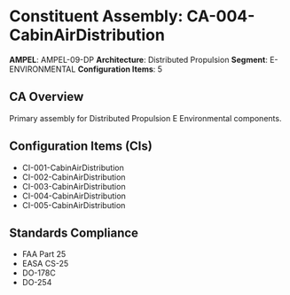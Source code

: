# Constituent Assembly: CA-004-CabinAirDistribution

**AMPEL**: AMPEL-09-DP
**Architecture**: Distributed Propulsion
**Segment**: E-ENVIRONMENTAL
**Configuration Items**: 5

## CA Overview
Primary assembly for Distributed Propulsion E Environmental components.

## Configuration Items (CIs)
- CI-001-CabinAirDistribution
- CI-002-CabinAirDistribution
- CI-003-CabinAirDistribution
- CI-004-CabinAirDistribution
- CI-005-CabinAirDistribution

## Standards Compliance
- FAA Part 25
- EASA CS-25
- DO-178C
- DO-254
